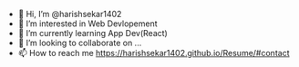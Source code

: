 - 👋 Hi, I’m @harishsekar1402
- 👀 I’m interested in Web Devlopement
- 🌱 I’m currently learning App Dev(React)
- 💞️ I’m looking to collaborate on ...
- 📫 How to reach me https://harishsekar1402.github.io/Resume/#contact

